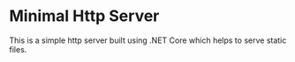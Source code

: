 # Minimal Http Server

This is a simple http server built using .NET Core which helps to serve static files.